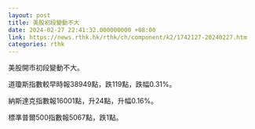 ```yaml
---
layout: post
title: 美股初段變動不大
date: 2024-02-27 22:41:32.000000000 +08:00
link: https://news.rthk.hk/rthk/ch/component/k2/1742127-20240227.htm
categories: rthk
---
```


美股開市初段變動不大。

道瓊斯指數較早時報38949點，跌119點，跌幅0.31%。

納斯達克指數報16001點，升24點，升幅0.16%。

標準普爾500指數報5067點，跌1點。

